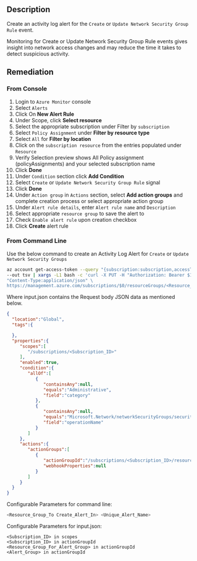 ## Description

Create an activity log alert for the `Create` or `Update Network Security Group Rule` event.

Monitoring for Create or Update Network Security Group Rule events gives insight into network access changes and may reduce the time it takes to detect suspicious activity.

## Remediation

### From Console

1. Login to `Azure Monitor` console
2. Select `Alerts`
3. Click On **New Alert Rule**
4. Under Scope, click **Select resource**
5. Select the appropriate subscription under Filter by `subscription`
6. Select `Policy Assignment` under **Filter by resource type**
7. Select `All` for **Filter by location**
8. Click on the `subscription resource` from the entries populated under `Resource`
9. Verify Selection preview shows All Policy assignment (policyAssignments) and your selected subscription name
10. Click **Done**
11. Under `Condition` section click **Add Condition**
12. Select  `Create` or `Update Network Security Group Rule` signal
13. Click **Done**
14. Under `Action group` in `Actions` section, select **Add action groups** and complete creation process or select appropriate action group
15. Under `Alert rule details`, enter `Alert rule name` and `Description`
16. Select appropriate `resource group` to save the alert to
17. Check `Enable alert rule` upon creation checkbox
18. Click **Create** alert rule

### From Command Line

Use the below command to create an Activity Log Alert for `Create` or `Update Network Security Groups`

```bash
az account get-access-token --query "{subscription:subscription,accessToken:accessToken}" \
--out tsv | xargs -L1 bash -c 'curl -X PUT -H "Authorization: Bearer $1" -H \
"Content-Type:application/json" \
https://management.azure.com/subscriptions/$0/resourceGroups/<Resource_Group_ToCreate_Alert_In>/providers/microsoft.insights/activityLogAlerts/<Unique_Alert_Name>?api-version=2017-04-01 -d@"input.json"'
```

Where input.json contains the Request body JSON data as mentioned below.

```json
{
  "location":"Global",
  "tags":{

  },
  "properties":{
     "scopes":[
        "/subscriptions/<Subscription_ID>"
     ],
     "enabled":true,
     "condition":{
        "allOf":[
           {
              "containsAny":null,
              "equals":"Administrative",
              "field":"category"
           },
           {
              "containsAny":null,
              "equals":"Microsoft.Network/networkSecurityGroups/securityRules/write",
              "field":"operationName"
           }
        ]
     },
     "actions":{
        "actionGroups":[
           {
              "actionGroupId":"/subscriptions/<Subscription_ID>/resourceGroups/<Resource_Group_For_Alert_Group>/providers/microsoft.insights/actionGroups/<Alert_Group>",
              "webhookProperties":null
           }
        ]
     }
  }
}
```

Configurable Parameters for command line:

```bash
<Resource_Group_To Create_Alert_In> <Unique_Alert_Name>
```

Configurable Parameters for input.json:

```
<Subscription_ID> in scopes
<Subscription_ID> in actionGroupId
<Resource_Group_For_Alert_Group> in actionGroupId
<Alert_Group> in actionGroupId
```
